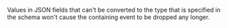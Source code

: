 Values in JSON fields that can't be converted to the type that is specified in
the schema won't cause the containing event to be dropped any longer.
